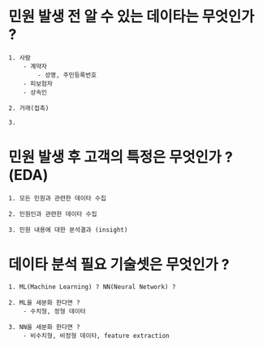 # 민원 발생 전 알 수 있는 데이타는 무엇인가 ?
```
1. 사람  
    - 계약자   
        - 성명, 주민등록번호
    - 피보험자  
    - 상속인  

2. 거래(접촉)

3. 
```

# 민원 발생 후 고객의 특정은 무엇인가 ? (EDA)    
```
1. 모든 민원과 관련한 데이타 수집

2. 민원인과 관련한 데이타 수집

3. 민원 내용에 대한 분석결과 (insight)
```

# 데이타 분석 필요 기술셋은 무엇인가 ?
```
1. ML(Machine Learning) ? NN(Neural Network) ?

2. ML을 세분화 한다면 ?
    - 수치형, 정형 데이타

3. NN을 세분화 한다면 ?
    - 비수치형, 비정형 데이타, feature extraction
```
